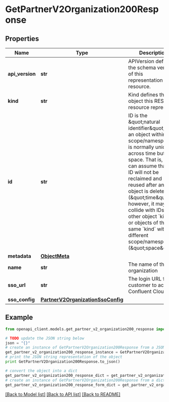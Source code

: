 # GetPartnerV2Organization200Response


## Properties
Name | Type | Description | Notes
------------ | ------------- | ------------- | -------------
**api_version** | **str** | APIVersion defines the schema version of this representation of a resource. | [readonly] 
**kind** | **str** | Kind defines the object this REST resource represents. | [readonly] 
**id** | **str** | ID is the \&quot;natural identifier\&quot; for an object within its scope/namespace; it is normally unique across time but not space. That is, you can assume that the ID will not be reclaimed and reused after an object is deleted (\&quot;time\&quot;); however, it may collide with IDs for other object &#x60;kinds&#x60; or objects of the same &#x60;kind&#x60; within a different scope/namespace (\&quot;space\&quot;). | [readonly] 
**metadata** | [**ObjectMeta**](ObjectMeta.md) |  | 
**name** | **str** | The name of the organization | [optional] 
**sso_url** | **str** | The login URL for the customer to access Confluent Cloud | [optional] [readonly] 
**sso_config** | [**PartnerV2OrganizationSsoConfig**](PartnerV2OrganizationSsoConfig.md) |  | [optional] 

## Example

```python
from openapi_client.models.get_partner_v2_organization200_response import GetPartnerV2Organization200Response

# TODO update the JSON string below
json = "{}"
# create an instance of GetPartnerV2Organization200Response from a JSON string
get_partner_v2_organization200_response_instance = GetPartnerV2Organization200Response.from_json(json)
# print the JSON string representation of the object
print GetPartnerV2Organization200Response.to_json()

# convert the object into a dict
get_partner_v2_organization200_response_dict = get_partner_v2_organization200_response_instance.to_dict()
# create an instance of GetPartnerV2Organization200Response from a dict
get_partner_v2_organization200_response_form_dict = get_partner_v2_organization200_response.from_dict(get_partner_v2_organization200_response_dict)
```
[[Back to Model list]](../ccloud/README.md#documentation-for-models) [[Back to API list]](../ccloud/README.md#documentation-for-api-endpoints) [[Back to README]](../ccloud/README.md)


